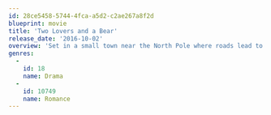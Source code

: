```yaml
---
id: 28ce5458-5744-4fca-a5d2-c2ae267a8f2d
blueprint: movie
title: 'Two Lovers and a Bear'
release_date: '2016-10-02'
overview: 'Set in a small town near the North Pole where roads lead to nowhere, the story follows Roman and Lucy, two burning souls who come together to make a leap for life and inner peace.'
genres:
  -
    id: 18
    name: Drama
  -
    id: 10749
    name: Romance
---
```

